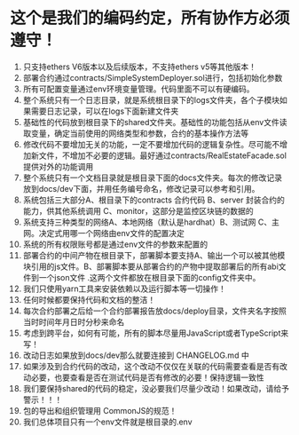 # 这个是我们的编码约定，所有协作方必须遵守！
1. 只支持ethers V6版本以及后续版本，不支持ethers v5等其他版本！
2. 部署合约通过contracts/SimpleSystemDeployer.sol进行，包括初始化参数
3. 所有可配置变量通过env环境变量管理。代码里面不可以有硬编码。
4. 整个系统只有一个日志目录，就是系统根目录下的logs文件夹，各个子模块如果需要日志记录，可以在logs下面新建文件夹
5. 基础性的代码放到根目录下的shared文件夹。基础性的功能包括从env文件读取变量，确定当前使用的网络类型和参数，合约的基本操作方法等
6. 修改代码不要增加无关的功能，一定不要增加代码的逻辑复杂性。尽可能不增加新文件，不增加不必要的逻辑。最好通过contracts/RealEstateFacade.sol提供对外的功能调用
7. 整个系统只有一个文档目录就是根目录下面的docs文件夹。每次的修改记录放到docs/dev下面，并用任务编号命名，修改记录可以参考和引用。
8. 系统包括三大部分A、根目录下的contracts 合约代码  B、server 封装合约的能力，供其他系统调用 C、monitor，这部分是监控区块链的数据的 
9. 系统支持三种类型的网络A、本地网络（默认是hardhat）B、测试网  C、主网。决定式用哪一个网络由env文件的配置决定
10. 系统的所有权限账号都是通过env文件的参数来配置的
11. 部署合约的中间产物在根目录下，部署脚本要支持A、输出一个可以被其他模块引用的js文件。B、部署脚本要从部署合约的产物中提取部署后的所有abi文件到一个json文件 .这两个文件都放在根目录下面的config文件夹中。
12. 我们只使用yarn工具来安装依赖以及运行脚本等一切操作！
13. 任何时候都要保持代码和文档的整洁！
14. 每次合约部署之后给一个合约部署报告放docs/deploy目录，文件夹名字按照当时时间年月日时分秒来命名
15. 考虑到跨平台，如何有可能，所有的脚本尽量用JavaScript或者TypeScript来写！
16. 改动日志如果放到docs/dev那么就要连接到 CHANGELOG.md 中
17. 如果涉及到合约代码的改动，这个改动不仅仅在关联的代码需要查看是否有改动必要，也要查看是否在测试代码是否有修改的必要！保持逻辑一致性
18. 我们要保持shared的代码的稳定，没必要我们尽量少改动！如果改动，请给予警示！！！
19. 包的导出和组织管理用 CommonJS的规范！
20. 我们总体项目只有一个env文件就是根目录的.env
